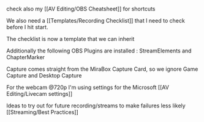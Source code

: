 check also my [[AV Editing/OBS Cheatsheet]] for shortcuts

We also need a [[Templates/Recording Checklist]] that I need to  check before I hit start.

The checklist is now a template that we can inherit


Additionally the following OBS Plugins are installed : StreamElements and ChapterMarker

Capture comes straight from the MiraBox Capture Card, so we ignore Game Capture and Desktop Capture

For the webcam @720p I'm using settings for the Microsoft [[AV Editing/Livecam settings]]

Ideas to try out for future recording/streams to make failures less likely [[Streaming/Best Practices]]